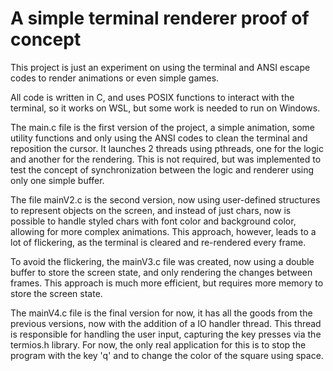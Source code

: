 # A simple terminal renderer proof of concept

This project is just an experiment on using the terminal and ANSI escape codes to render animations or even simple games.

All code is written in C, and uses POSIX functions to interact with the terminal, so it works on WSL, but some work is needed to run on Windows.

The main.c file is the first version of the project, a simple animation, some utility functions and only using the ANSI codes to clean the terminal and reposition the cursor.
It launches 2 threads using pthreads, one for the logic and another for the rendering. This is not required, but was implemented to test the concept of synchronization between the logic and renderer using only one simple buffer.

The file mainV2.c is the second version, now using user-defined structures to represent objects on the screen, and instead of just chars, now is possible to handle styled chars with font color and background color, allowing for more complex animations.
This approach, however, leads to a lot of flickering, as the terminal is cleared and re-rendered every frame. 

To avoid the flickering, the mainV3.c file was created, now using a double buffer to store the screen state, and only rendering the changes between frames. This approach is much more efficient, but requires more memory to store the screen state.

The mainV4.c file is the final version for now, it has all the goods from the previous versions, now with the addition of a IO handler thread.
This thread is responsible for handling the user input, capturing the key presses via the termios.h library.
For now, the only real application for this is to stop the program with the key 'q' and to change the color of the square using space.
